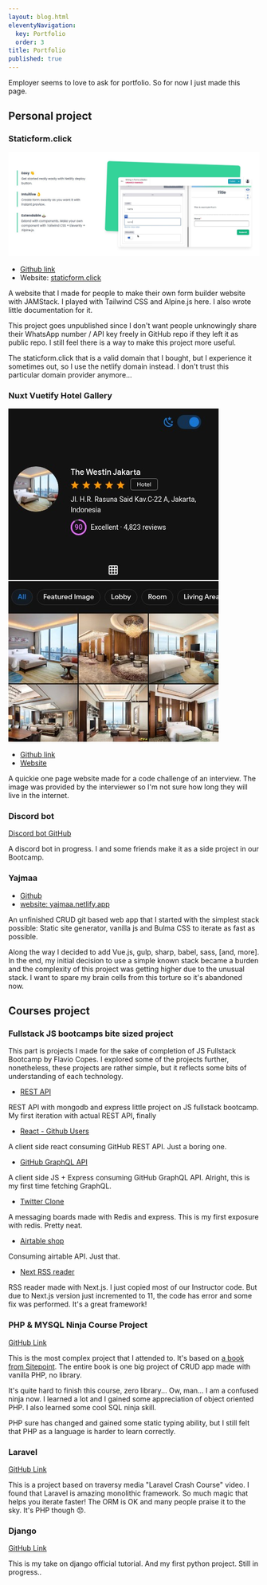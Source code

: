 ```yaml
---
layout: blog.html
eleventyNavigation:
  key: Portfolio
  order: 3
title: Portfolio
published: true
---
```


Employer seems to love to ask for portfolio. So for now I just made this page.

## Personal project

### Staticform.click

![ss_sf12](../image/Screenshot_sf12.jpg)

- [Github link][1]
- Website: [staticform.click](https://staticform21.netlify.app/)

A website that I made for people to make their own form builder website with JAMStack. I played with Tailwind CSS and Alpine.js here. I also wrote little documentation for it.

This project goes unpublished since I don't want people unknowingly share their WhatsApp number / API key freely in GitHub repo if they left it as public repo. I still feel there is a way to make this project more useful.

The staticform.click that is a valid domain that I bought, but I experience it sometimes out, so I use the netlify domain instead. I don't trust this particular domain provider anymore...

### Nuxt Vuetify Hotel Gallery

![SS_Nuxt Vuetify](../image/Screenshot_nuxtvuetify.jpg)

- [Github link](https://github.com/zulvkr/wbnuxtvuetify)
- [Website](https://brave-payne-6e0dd1.netlify.app/)

A quickie one page website made for a code challenge of an interview. The image was provided by the interviewer so I'm not sure how long they will live in the internet.

### Discord bot

[Discord bot GitHub][2]

A discord bot in progress. I and some friends make it as a side project in our Bootcamp.

### Yajmaa

- [Github](https://github.com/zulvkr/yajmaa)
- [website: yajmaa.netlify.app](https://yajmaa.netlify.app/)


An unfinished CRUD git based web app that I started with the simplest stack possible: Static site generator, vanilla js and Bulma CSS to iterate as fast as possible.

Along the way I decided to add Vue.js, gulp, sharp, babel, sass, \[and, more\]. In the end, my initial decision to use a simple known stack became a burden and the complexity of this project was getting higher due to the unusual stack. I want to spare my brain cells from this torture so it's abandoned now.


## Courses project

### Fullstack JS bootcamps bite sized project

This part is projects I made for the sake of completion of JS Fullstack Bootcamp by Flavio Copes. I explored some of the projects further, nonetheless, these projects are rather simple, but it reflects some bits of understanding of each technology.

- [REST API][3]

REST API with mongodb and express little project on JS fullstack bootcamp. My first iteration with actual REST API, finally

- [React - Github Users][4]

A client side react consuming GitHub REST API. Just a boring one. 

- [GitHub GraphQL API][5]

A client side JS + Express consuming GitHub GraphQL API. Alright, this is my first time fetching GraphQL.

- [Twitter Clone][6]

A messaging boards made with Redis and express. This is my first exposure with redis. Pretty neat.

- [Airtable shop][7]

Consuming airtable API. Just that.

- [Next RSS reader][8]

RSS reader made with Next.js. I just copied most of our Instructor code. But due to Next.js version just incremented to 11, the code has error and some fix was performed. It's a great framework!

### PHP & MYSQL Ninja Course Project

[GitHub Link](https://github.com/zulvkr/learnphp/tree/master/project)

This is the most complex project that I attended to. It's based on [a book from Sitepoint](https://www.sitepoint.com/premium/books/php-mysql-novice-to-ninja-6th-edition). The entire book is one big project of CRUD app made with vanilla PHP, no library.

It's quite hard to finish this course, zero library... Ow, man... I am a confused ninja now. I learned a lot and I gained some appreciation of object oriented PHP. I also learned some cool SQL ninja skill.

PHP sure has changed and gained some static typing ability, but I still felt that PHP as a language is harder to learn correctly.

### Laravel

[GitHub Link](https://github.com/zulvkr/lvl-example)

This is a project based on traversy media "Laravel Crash Course" video. I found that Laravel is amazing monolithic framework. So much magic that helps you iterate faster! The ORM is OK and many people praise it to the sky. It's PHP though 😞.

### Django

[GitHub Link](https://github.com/zulvkr/django-tutorial)

This is my take on django official tutorial. And my first python project. Still in progress..

[1]: https://github.com/zulvkr/StaticForm
[2]: https://github.com/JS-Bootcamp-Study-Group/discord-qa-bot
[3]: https://github.com/zulvkr/REST_API
[4]: https://github.com/zulvkr/react-github-users
[5]: https://github.com/zulvkr/githubapiv3
[6]: https://github.com/zulvkr/flipperfresh
[7]: https://github.com/zulvkr/airtable-shop
[8]: https://github.com/zulvkr/next-rss
